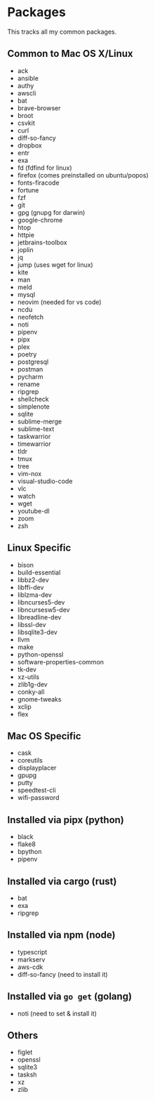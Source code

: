 # Packages

This tracks all my common packages.

## Common to Mac OS X/Linux

- ack
- ansible
- authy
- awscli
- bat
- brave-browser
- broot
- csvkit
- curl
- diff-so-fancy
- dropbox
- entr
- exa
- fd (fdfind for linux)
- firefox (comes preinstalled on ubuntu/popos)
- fonts-firacode
- fortune
- fzf
- git
- gpg (gnupg for darwin)
- google-chrome
- htop
- httpie
- jetbrains-toolbox
- joplin
- jq
- jump (uses wget for linux)
- kite
- man
- meld
- mysql
- neovim (needed for vs code)
- ncdu
- neofetch
- noti
- pipenv
- pipx
- plex
- poetry
- postgresql
- postman
- pycharm
- rename
- ripgrep
- shellcheck
- simplenote
- sqlite
- sublime-merge
- sublime-text
- taskwarrior
- timewarrior
- tldr
- tmux
- tree
- vim-nox
- visual-studio-code
- vlc
- watch
- wget
- youtube-dl
- zoom
- zsh

## Linux Specific

- bison
- build-essential
- libbz2-dev
- libffi-dev
- liblzma-dev
- libncurses5-dev
- libncursesw5-dev
- libreadline-dev
- libssl-dev
- libsqlite3-dev
- llvm
- make
- python-openssl
- software-properties-common
- tk-dev
- xz-utils
- zlib1g-dev
- conky-all
- gnome-tweaks
- xclip
- flex

## Mac OS Specific

- cask
- coreutils
- displayplacer
- gpupg
- putty
- speedtest-cli
- wifi-password

## Installed via pipx (python)

- black
- flake8
- bpython
- pipenv

## Installed via cargo (rust)

- bat
- exa
- ripgrep

## Installed via npm (node)

- typescript
- markserv
- aws-cdk
- diff-so-fancy (need to install it)

## Installed via `go get` (golang)

- noti (need to set & install it)

## Others

- figlet
- openssl
- sqlite3
- tasksh
- xz
- zlib
